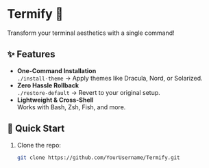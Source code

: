 # Termify 🎨  

Transform your terminal aesthetics with a single command!  

## ✨ Features  
- **One-Command Installation**  
  `./install-theme` → Apply themes like Dracula, Nord, or Solarized.  
- **Zero Hassle Rollback**  
  `./restore-default` → Revert to your original setup.  
- **Lightweight & Cross-Shell**  
  Works with Bash, Zsh, Fish, and more.  

## 🚀 Quick Start  
1. Clone the repo:  
   ```bash  
   git clone https://github.com/YourUsername/Termify.git  